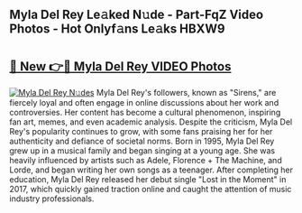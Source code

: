 ## Myla Del Rey Le𝚊ked N𝚞de - Part-FqZ Video Photos - Hot Onlyf𝚊ns Le𝚊ks HBXW9

# <h2><a href="http://ac51877.deff.icu/?id=Myla+Del+Rey">🔗 New 👉🔴 Myla Del Rey VIDEO Photos</a></h2>

[![Myla Del Rey N𝚞des](https://i.imgur.com/rIISA9y.gif)](http://ac51877.deff.icu/?id=Myla+Del+Rey)
Myla Del Rey's followers, known as "Sirens," are fiercely loyal and often engage in online discussions about her work and controversies. Her content has become a cultural phenomenon, inspiring fan art, memes, and even academic analysis. Despite the criticism, Myla Del Rey's popularity continues to grow, with some fans praising her for her authenticity and defiance of societal norms. Born in 1995, Myla Del Rey grew up in a musical family and began singing at a young age. She was heavily influenced by artists such as Adele, Florence + The Machine, and Lorde, and began writing her own songs as a teenager. After completing her education, Myla Del Rey released her debut single "Lost in the Moment" in 2017, which quickly gained traction online and caught the attention of music industry professionals.

